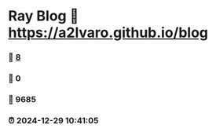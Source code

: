 # Ray Blog :link: https://a2lvaro.github.io/blog 
### :page_facing_up: [8](https://a2lvaro.github.io/blog/tag.html) 
### :speech_balloon: 0 
### :hibiscus: 9685 
### :alarm_clock: 2024-12-29 10:41:05 

